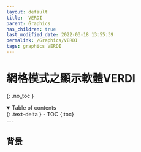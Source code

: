 ```yaml
---
layout: default
title:  VERDI
parent: Graphics
has_children: true
last_modified_date: 2022-03-18 13:55:39
permalink: /Graphics/VERDI
tags: graphics VERDI
---
```


# 網格模式之顯示軟體VERDI
{: .no_toc }

<details open markdown="block">
  <summary>
    Table of contents
  </summary>
  {: .text-delta }
- TOC
{:toc}
</details>
---

## 背景